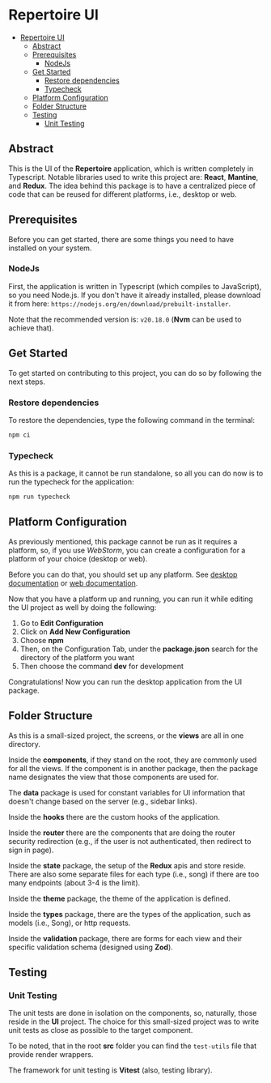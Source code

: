 # Repertoire UI

* [Repertoire UI](#repertoire-ui)
  * [Abstract](#abstract)
  * [Prerequisites](#prerequisites)
    * [NodeJs](#nodejs)
  * [Get Started](#get-started)
    * [Restore dependencies](#restore-dependencies)
    * [Typecheck](#typecheck)
  * [Platform Configuration](#platform-configuration)
  * [Folder Structure](#folder-structure)
  * [Testing](#testing)
    * [Unit Testing](#unit-testing)

## Abstract

This is the UI of the **Repertoire** application, which is written completely in Typescript.
Notable libraries used to write this project are: **React**, **Mantine**, and **Redux**. 
The idea behind this package is to have a centralized piece of code that can be reused for different platforms, 
i.e., desktop or web.

## Prerequisites

Before you can get started, there are some things you need to have installed on your system.

### NodeJs

First, the application is written in Typescript (which compiles to JavaScript), so you need Node.js.
If you don't have it already installed, please download it from here: 
`https://nodejs.org/en/download/prebuilt-installer`.

Note that the recommended version is: `v20.18.0` (**Nvm** <Node Version Manager> can be used to achieve that).

## Get Started

To get started on contributing to this project, you can do so by following the next steps.

### Restore dependencies

To restore the dependencies, type the following command in the terminal:

```sh
npm ci
```

### Typecheck

As this is a package, it cannot be run standalone, so all you can do now is to run the typecheck for the application:

```sh
npm run typecheck
```

## Platform Configuration

As previously mentioned, this package cannot be run as it requires a platform, so, if you use _WebStorm_, 
you can create a configuration for a platform of your choice (desktop or web).

Before you can do that, you should set up any platform. 
See 
[desktop documentation](../repertoire.desktop/README.md)
or 
[web documentation](../repertoire.web/README.md).

Now that you have a platform up and running, you can run it while editing the UI project as well by doing the following:

1. Go to **Edit Configuration**
2. Click on **Add New Configuration**
3. Choose **npm**
4. Then, on the Configuration Tab, under the **package.json** search for the directory of the platform you want
5. Then choose the command **dev** for development

Congratulations! Now you can run the desktop application from the UI package.

## Folder Structure

As this is a small-sized project, the screens, or the **views** are all in one directory.

Inside the **components**, if they stand on the root, they are commonly used for all the views.
If the component is in another package, then the package name designates the view that those components are used for.

The **data** package is used for constant variables for UI information that doesn't change based on the server 
(e.g., sidebar links).

Inside the **hooks** there are the custom hooks of the application.

Inside the **router** there are the components that are doing the router security redirection 
(e.g., if the user is not authenticated, then redirect to sign in page).

Inside the **state** package, the setup of the **Redux** apis and store reside.
There are also some separate files for each type (i.e., song) if there are too many endpoints (about 3-4 is the limit).

Inside the **theme** package, the theme of the application is defined.

Inside the **types** package, there are the types of the application, such as models (i.e., Song), or http requests.

Inside the **validation** package, there are forms for each view and their specific validation schema
(designed using **Zod**).

## Testing

### Unit Testing

The unit tests are done in isolation on the components, so, naturally, those reside in the **UI** project.
The choice for this small-sized project was to write unit tests as close as possible to the target component.

To be noted, that in the root **src** folder you can find the `test-utils` file that provide render wrappers.

The framework for unit testing is **Vitest** (also, testing library).
